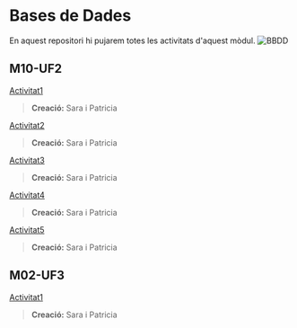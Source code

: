 # Bases de Dades
En aquest repositori hi pujarem totes les activitats d'aquest mòdul.
![BBDD](http://blog.parhost.net/wp-content/uploads/2016/04/mysql2.png)

## M10-UF2
[Activitat1](https://github.com/saracaparros/BBDD/blob/master/M10-UF2/Activitat1/M10-UF2_Activitat1.md)  
>**Creació:** Sara i Patricia  

[Activitat2](https://github.com/saracaparros/BBDD/blob/master/M10-UF2/Activitat2/M10-UF2_Activitat2.md)  
>**Creació:** Sara i Patricia  

[Activitat3](https://github.com/saracaparros/BBDD/blob/master/M10-UF2/Activitat3/M10-UF2_Activitat3.md)  
>**Creació:** Sara i Patricia  

[Activitat4](https://github.com/saracaparros/BBDD/blob/master/M10-UF2/Activitat4/M10-UF2_Activitat4.md)  
>**Creació:** Sara i Patricia  

[Activitat5](https://github.com/saracaparros/BBDD/blob/master/M10-UF2/Activitat5/M10-UF2_Activitat5.md)  
>**Creació:** Sara i Patricia  

## M02-UF3
[Activitat1](https://github.com/saracaparros/BBDD/blob/master/M02-UF3/Activitat%201/M02-UF3_Activitat1.md)  
>**Creació:** Sara i Patricia  